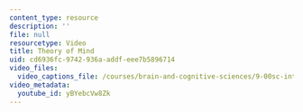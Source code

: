 ```yaml
---
content_type: resource
description: ''
file: null
resourcetype: Video
title: Theory of Mind
uid: cd6936fc-9742-936a-addf-eee7b5896714
video_files:
  video_captions_file: /courses/brain-and-cognitive-sciences/9-00sc-introduction-to-psychology-fall-2011/child-development/theory-of-mind/yBYebcVw8Zk.vtt
video_metadata:
  youtube_id: yBYebcVw8Zk
---
```

